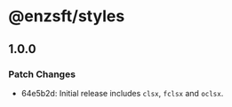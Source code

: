# @enzsft/styles

## 1.0.0

### Patch Changes

- 64e5b2d: Initial release includes `clsx`, `fclsx` and `oclsx`.

